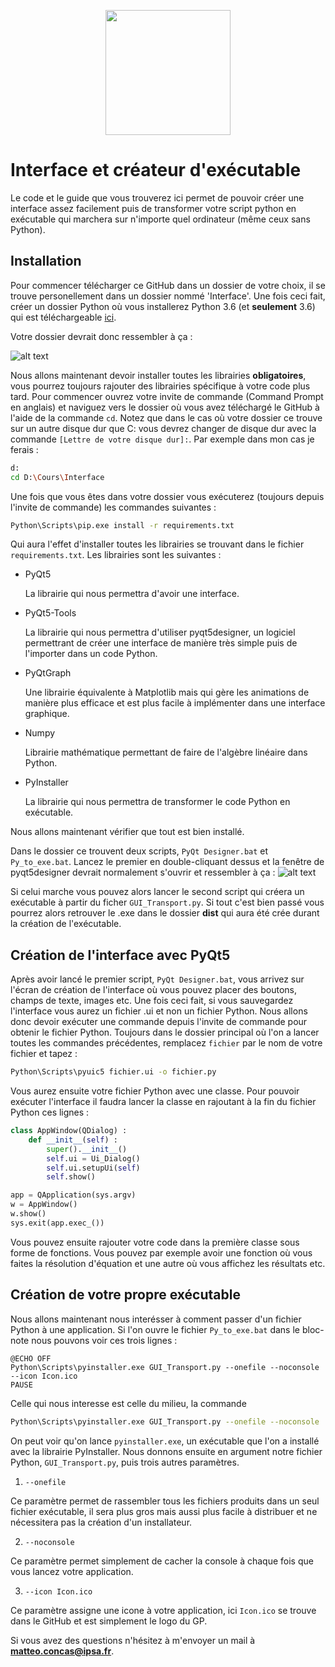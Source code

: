 <p align="center">
  <img width ="200" height="200" src='https://github.com/matteo-concas/Grand-Projet/blob/master/Images/Logo%20Numerix.jpg'>
</p>
 
# Interface et créateur d'exécutable

Le code et le guide que vous trouverez ici permet de pouvoir créer une interface assez facilement puis de transformer votre script python en exécutable qui marchera sur n'importe quel ordinateur (même ceux sans Python).

## Installation 

Pour commencer télécharger ce GitHub dans un dossier de votre choix, il se trouve personellement dans un dossier nommé 'Interface'. Une fois ceci fait, créer un dossier Python où vous installerez Python 3.6 (et **seulement** 3.6) qui est téléchargeable [ici](https://www.python.org/ftp/python/3.6.0/python-3.6.0-amd64.exe "Python 3.6.0").

Votre dossier devrait donc ressembler à ça :

![alt text](https://github.com/matteo-concas/Grand-Projet/blob/master/Images/Dossier.png)

Nous allons maintenant devoir installer toutes les librairies **obligatoires**, vous pourrez toujours rajouter des librairies spécifique à votre code plus tard. Pour commencer ouvrez votre invite de commande (Command Prompt en anglais) et naviguez vers le dossier où vous avez téléchargé le GitHub à l'aide de la commande `cd`. Notez que dans le cas où votre dossier ce trouve sur un autre disque dur que C: vous devrez changer de disque dur avec la commande `[Lettre de votre disque dur]:`. Par exemple dans mon cas je ferais :
```Bash
d:
cd D:\Cours\Interface
``` 
Une fois que vous êtes dans votre dossier vous exécuterez (toujours depuis l'invite de commande) les commandes suivantes :
```Bash
Python\Scripts\pip.exe install -r requirements.txt
```
Qui aura l'effet d'installer toutes les librairies se trouvant dans le fichier `requirements.txt`. Les librairies sont les suivantes :
* PyQt5 

  La librairie qui nous permettra d'avoir une interface.

* PyQt5-Tools
  
  La librairie qui nous permettra d'utiliser pyqt5designer, un logiciel permettrant de créer une interface de manière très simple puis    de l'importer dans un code Python.

* PyQtGraph

  Une librairie équivalente à Matplotlib mais qui gère les animations de manière plus efficace et est plus facile à implémenter dans une interface graphique.
 
* Numpy

  Librairie mathématique permettant de faire de l'algèbre linéaire dans Python.

* PyInstaller

  La librairie qui nous permettra de transformer le code Python en exécutable.
 
Nous allons maintenant vérifier que tout est bien installé.

Dans le dossier ce trouvent deux scripts, `PyQt Designer.bat` et `Py_to_exe.bat`. Lancez le premier en double-cliquant dessus et la fenêtre de pyqt5designer devrait normalement s'ouvrir et ressembler à ça :
![alt text](https://github.com/matteo-concas/Grand-Projet/blob/master/Images/image.png)

Si celui marche vous pouvez alors lancer le second script qui créera un exécutable à partir du ficher `GUI_Transport.py`. Si tout c'est bien passé vous pourrez alors retrouver le .exe dans le dossier **dist** qui aura été crée durant la création de l'exécutable.


## Création de l'interface avec PyQt5

Après avoir lancé le premier script, `PyQt Designer.bat`, vous arrivez sur l'écran de création de l'interface où vous pouvez placer des boutons, champs de texte, images etc. Une fois ceci fait, si vous sauvegardez l'interface vous aurez un fichier .ui et non un fichier Python. Nous allons donc devoir exécuter une commande depuis l'invite de commande pour obtenir le fichier Python. Toujours dans le dossier principal où l'on a lancer toutes les commandes précédentes, remplacez `fichier` par le nom de votre fichier et tapez :
```Bash
Python\Scripts\pyuic5 fichier.ui -o fichier.py
```
Vous aurez ensuite votre fichier Python avec une classe. Pour pouvoir exécuter l'interface il faudra lancer la classe en rajoutant à la fin du fichier Python ces lignes :
```Python
class AppWindow(QDialog) :
    def __init__(self) :
        super().__init__()
        self.ui = Ui_Dialog()
        self.ui.setupUi(self)
        self.show()

app = QApplication(sys.argv)
w = AppWindow()
w.show()
sys.exit(app.exec_())
```
Vous pouvez ensuite rajouter votre code dans la première classe sous forme de fonctions. Vous pouvez par exemple avoir une fonction où vous faites la résolution d'équation et une autre où vous affichez les résultats etc.

## Création de votre propre exécutable

Nous allons maintenant nous interésser à comment passer d'un fichier Python à une application. Si l'on ouvre le fichier `Py_to_exe.bat` dans le bloc-note nous pouvons voir ces trois lignes :

```Batch
@ECHO OFF
Python\Scripts\pyinstaller.exe GUI_Transport.py --onefile --noconsole  --icon Icon.ico
PAUSE
```
Celle qui nous interesse est celle du milieu, la commande
```Bash
Python\Scripts\pyinstaller.exe GUI_Transport.py --onefile --noconsole  --icon Icon.ico
```
On peut voir qu'on lance `pyinstaller.exe`, un exécutable que l'on a installé avec la librairie PyInstaller. Nous donnons ensuite en argument notre fichier Python, `GUI_Transport.py`, puis trois autres paramètres.

1. `--onefile`

  Ce paramètre permet de rassembler tous les fichiers produits dans un seul fichier exécutable, il sera plus gros mais aussi plus facile à distribuer et ne nécessitera pas la création d'un installateur.

2. `--noconsole`

  Ce paramètre permet simplement de cacher la console à chaque fois que vous lancez votre application.

3. `--icon Icon.ico`

  Ce paramètre assigne une icone à votre application, ici `Icon.ico` se trouve dans le GitHub et est simplement le logo du GP.

Si vous avez des questions n'hésitez à m'envoyer un mail à **matteo.concas@ipsa.fr**.
